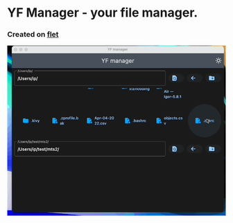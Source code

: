 # YF Manager - your file manager.
### Created on [flet](https://github.com/flet-dev/flet)
![Image](./images/YFmanager.gif)
